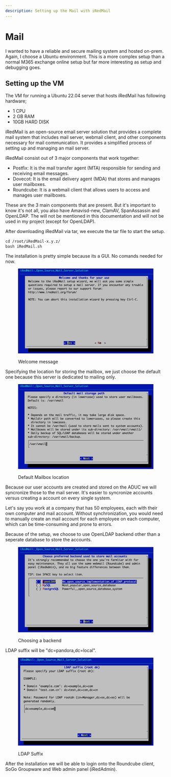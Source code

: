 ```yaml
---
description: Setting up the Mail with iRedMail
---
```


# Mail

I wanted to have a reliable and secure mailing system and hosted on-prem. Again, I choose a Ubuntu environment. This is a more complex setup than a normal M365 exchange online setup but far more interesting as setup and debugging goes.

## Setting up the VM

The VM for running a Ubuntu 22.04 server that hosts iRedMail has following hardware;

* 1 CPU
* 2 GB RAM
* 10GB HARD DISK

iRedMail is an open-source email server solution that provides a complete mail system that includes mail server, webmail client, and other components necessary for mail communication. It provides a simplified process of setting up and managing an mail server.

iRedMail consist out of 3 major components that work together:

* Postfix: It is the mail transfer agent (MTA) responsible for sending and receiving email messages.
* Dovecot: It is the email delivery agent (MDA) that stores and manages user mailboxes.
* Roundcube: It is a webmail client that allows users to access and manages user mailboxes.

These are the 3 main components that are present. But it's important to know it's not all, you also have Amavisd-new, ClamAV, SpanAssassin and OpenLDAP. The will not be mentioned in this documentation and will not be used in my project (except for OpenLDAP).

After downloading iRedMail via tar, we execute the tar file to start the setup.

```vim
cd /root/iRedMail-x.y.z/
bash iRedMail.sh
```

The installation is pretty simple because its a GUI. No comands needed for now.

<figure><img src="../.gitbook/assets/welcome.png" alt=""><figcaption><p>Welcome message</p></figcaption></figure>

Specifying the location for storing the mailbox, we just choose the default one because this server is dedicated to mailing only.

<figure><img src="../.gitbook/assets/mail_storage.png" alt=""><figcaption><p>Default Mailbox location</p></figcaption></figure>

Because our user accounts are created and stored on the ADUC we will syncronize those to the mail server. It's easier to syncronize accounts versus creating a account on every single system.

Let's say you work at a company that has 50 employees, each with their own computer and mail account. Without synchronization, you would need to manually create an mail account for each employee on each computer, which can be time-consuming and prone to errors.

Because of the setup, we choose to use OpenLDAP backend other than a seperate database to store the accounts.

<figure><img src="../.gitbook/assets/backends.png" alt=""><figcaption><p>Choosing a backend</p></figcaption></figure>

LDAP suffix will be "dc=pandora,dc=local".

<figure><img src="../.gitbook/assets/ldap_suffix.png" alt=""><figcaption><p>LDAP Suffix</p></figcaption></figure>

After the installation we will be able to login onto the Roundcube client, SoGo Groupware and Web admin panel (iRedAdmin).
